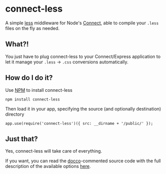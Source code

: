 # connect-less

A simple [less](http://lesscss.org) middleware for Node's [Connect](https://github.com/senchalabs/connect), able to compile your `.less` files on the fly as needed.

## What?!

You just have to plug connect-less to your Connect/Express application to let it manage your `.less` -> `.css` conversions automatically.

## How do I do it?

Use [NPM](http://npmjs.org) to install connect-less

    npm install connect-less

Then load it in your app, specifying the source (and optionally destination) directory

    app.use(require('connect-less')({ src: __dirname + '/public/' });

## Just that?

Yes, connect-less will take care of everything.

If you want, you can read the [docco](http://jashkenas.github.com/docco)-commented source code with the full description of the available options [here](http://martinodf.github.com/connect-less).
